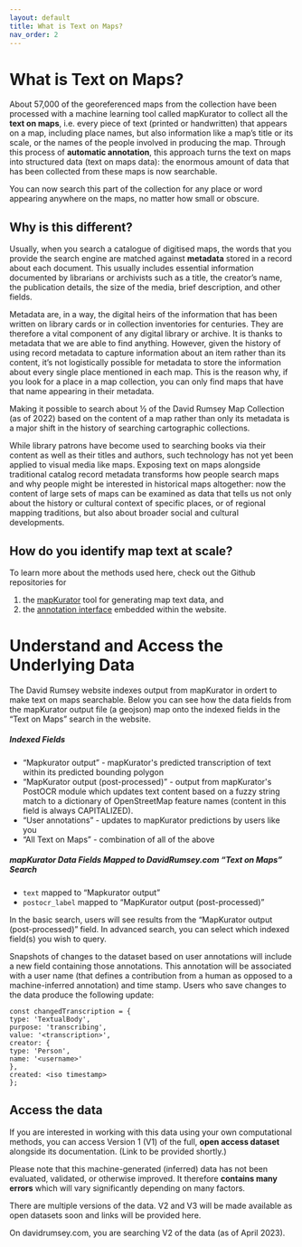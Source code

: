 ```yaml
---
layout: default
title: What is Text on Maps?
nav_order: 2
---
```


# What is Text on Maps?

About 57,000 of the georeferenced maps from the collection have been processed with a machine learning tool called mapKurator to collect all the **text on maps**, i.e. every piece of text (printed or handwritten) that appears on a map, including place names, but also information like a map’s title or its scale, or the names of the people involved in producing the map. Through this process of **automatic annotation**, this approach turns the text on maps into structured data (text on maps data): the enormous amount of data that has been collected from these maps is now searchable. 

You can now search this part of the collection for any place or word appearing anywhere on the maps, no matter how small or obscure. 

## Why is this different?

Usually, when you search a catalogue of digitised maps, the words that you provide the search engine are matched against **metadata** stored in a record about each document. This usually includes essential information documented by librarians or archivists such as a title, the creator’s name, the publication details, the size of the media, brief description, and other fields. 

Metadata are, in a way, the digital heirs of the information that has been written on library cards or in collection inventories for centuries. They are therefore a vital component of any digital library or archive. It is thanks to metadata that we are able to find anything. However, given the history of using record metadata to capture information about an item rather than its content, it’s not logistically possible for metadata to store the information about every single place mentioned in each map. This is the reason why, if you look for a place in a map collection, you can only find maps that have that name appearing in their metadata.

Making it possible to search about ½ of the David Rumsey Map Collection (as of 2022) based on the content of a map rather than only its metadata is a major shift in the history of searching cartographic collections. 

While library patrons have become used to searching books via their content as well as their titles and authors, such technology has not yet been applied to visual media like maps. Exposing text on maps alongside traditional catalog record metadata transforms how people search maps and why people might be interested in historical maps altogether: now the content of large sets of maps can be examined as data that tells us not only about the history or cultural context of specific places, or of regional mapping traditions, but also about broader social and cultural developments. 

## How do you identify map text at scale?

To learn more about the methods used here, check out the Github repositories for 
1) the [mapKurator]([url](https://knowledge-computing.github.io/mapkurator-doc/#/)) tool for generating map text data, and 
2) the [annotation interface]([url](https://github.com/machines-reading-maps/luna-annotorious-client)) embedded within the website. 

# Understand and Access the Underlying Data

The David Rumsey website indexes output from mapKurator in ordert to make text on maps searchable. Below you can see how the data fields from the mapKurator output file (a geojson) map onto the indexed fields in the “Text on Maps” search in the website.

##### Indexed Fields
- “Mapkurator output” - mapKurator's predicted transcription of text within its predicted bounding polygon
- “MapKurator output (post-processed)” - output from mapKurator's PostOCR module which updates text content based on a fuzzy string match to a dictionary of OpenStreetMap feature names (content in this field is always CAPITALIZED).
- “User annotations” - updates to mapKurator predictions by users like you
- “All Text on Maps” - combination of all of the above

##### mapKurator Data Fields Mapped to DavidRumsey.com “Text on Maps” Search
- `text` mapped to “Mapkurator output”
- `postocr_label` mapped to “MapKurator output (post-processed)”

In the basic search, users will see results from the “MapKurator output (post-processed)” field. In advanced search, you can select which indexed field(s) you wish to query.

Snapshots of changes to the dataset based on user annotations will include a new field containing those annotations. This annotation will be associated with a user name (that defines a contribution from a human as opposed to a machine-inferred annotation) and time stamp. Users who save changes to the data produce the following update:

```
const changedTranscription = {
type: 'TextualBody',
purpose: 'transcribing',
value: '<transcription>',
creator: {
type: 'Person',
name: '<username>'
},
created: <iso timestamp>
};
```



## Access the data

If you are interested in working with this data using your own computational methods, you can access Version 1 (V1) of the full, **open access dataset** alongside its documentation. (Link to be provided shortly.)

Please note that this machine-generated (inferred) data has not been evaluated, validated, or otherwise improved. It therefore **contains many errors** which will vary significantly depending on many factors. 

There are multiple versions of the data. V2 and V3 will be made available as open datasets soon and links will be provided here. 

On davidrumsey.com, you are searching V2 of the data (as of April 2023).

